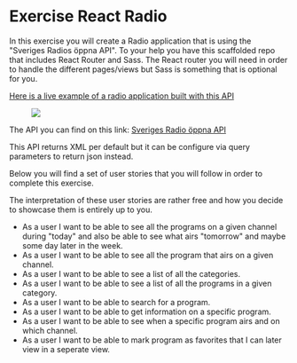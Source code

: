 # Exercise React Radio

In this exercise you will create a Radio application that is using the "Sveriges Radios öppna API". To your help you have this scaffolded repo that includes React Router and Sass. The React router you will need in order to handle the different pages/views but Sass is something that is optional for you.

[Here is a live example of a radio application built with this API](https://sradio.onrender.com/)

<figure>
  <img src="./src/assets/screenshot.png">
</figure>

The API you can find on this link: [Sveriges Radio öppna API](https://sverigesradio.se/api/documentation/v2/index.html)

This API returns XML per default but it can be configure via query parameters to return json instead.

Below you will find a set of user stories that you will follow in order to complete this exercise.

The interpretation of these user stories are rather free and how you decide to showcase them is entirely up to you.

<!-- - As a user I want to be able to see a list of all the channels. -->
- As a user I want to be able to see all the programs on a given channel during "today" and also be able to see what airs "tomorrow" and maybe some day later in the week.
- As a user I want to be able to see all the program that airs on a given channel.
- As a user I want to be able to see a list of all the categories.
- As a user I want to be able to see a list of all the programs in a given category.
- As a user I want to be able to search for a program.
- As a user I want to be able to get information on a specific program.
- As a user I want to be able to see when a specific program airs and on which channel.
- As a user I want to be able to mark program as favorites that I can later view in a seperate view.
